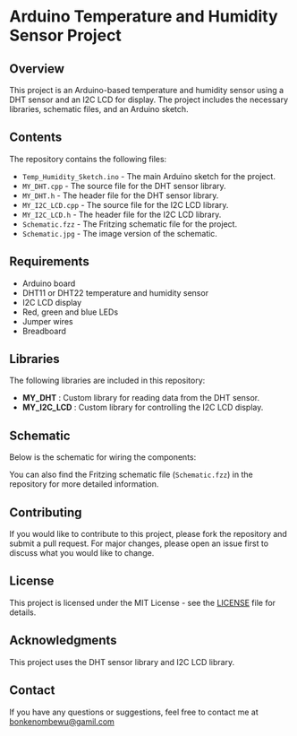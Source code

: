 # Arduino Temperature and Humidity Sensor Project

## Overview

This project is an Arduino-based temperature and humidity sensor using a DHT sensor and an I2C LCD for display. The project includes the necessary libraries, schematic files, and an Arduino sketch.

## Contents

The repository contains the following files:

- `Temp_Humidity_Sketch.ino` - The main Arduino sketch for the project.
- `MY_DHT.cpp` - The source file for the DHT sensor library.
- `MY_DHT.h` - The header file for the DHT sensor library.
- `MY_I2C_LCD.cpp` - The source file for the I2C LCD library.
- `MY_I2C_LCD.h` - The header file for the I2C LCD library.
- `Schematic.fzz` - The Fritzing schematic file for the project.
- `Schematic.jpg` - The image version of the schematic.

## Requirements

- Arduino board
- DHT11 or DHT22 temperature and humidity sensor
- I2C LCD display
- Red, green and blue LEDs
- Jumper wires
- Breadboard

## Libraries

The following libraries are included in this repository:

- **MY_DHT** : Custom library for reading data from the DHT sensor.
- **MY_I2C_LCD** : Custom library for controlling the I2C LCD display.

## Schematic

Below is the schematic for wiring the components:



You can also find the Fritzing schematic file (`Schematic.fzz`) in the repository for more detailed information.

## Contributing

If you would like to contribute to this project, please fork the repository and submit a pull request. For major changes, please open an issue first to discuss what you would like to change.

## License

This project is licensed under the MIT License - see the [LICENSE](LICENSE) file for details.

## Acknowledgments

This project uses the DHT sensor library and I2C LCD library.

## Contact

If you have any questions or suggestions, feel free to contact me at bonkenombewu@gamil.com
